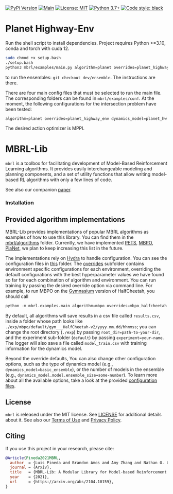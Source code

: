 [![PyPi Version](https://img.shields.io/pypi/v/mbrl)](https://pypi.org/project/mbrl/)
[![Main](https://github.com/facebookresearch/mbrl-lib/workflows/CI/badge.svg)](https://github.com/facebookresearch/mbrl-lib/actions?query=workflow%3ACI)
[![License: MIT](https://img.shields.io/badge/license-MIT-blue.svg)](https://github.com/facebookresearch/mbrl-lib/tree/main/LICENSE)
[![Python 3.7+](https://img.shields.io/badge/python-3.7+-blue.svg)](https://www.python.org/downloads/release/python-360/)
[![Code style: black](https://img.shields.io/badge/code%20style-black-000000.svg)](https://github.com/psf/black)
 
 # Planet Highway-Env

 Run the shell script to install dependencies. 
 Project requires Python >=3.10, conda and torch with cuda 12.

 ``` bash 
 sudo chmod +x setup.bash 
./setup.bash 
python3 mbrl/examples/main.py algorithm=planet overrides=planet_highway_env dynamics_model=planet_hw action_optimizer=mppi
 ```
to run the ensembles: `git checkout dev/ensemble`. The instructions are there. 

There are four main config files that must be selected to run the main file. The corresponding folders can be found in `mbrl/examples/conf`. At the moment, the following configurations for the intersection problem have been tested:

`algorithm=planet overrides=planet_highway_env dynamics_model=planet_hw`

The desired action optimizer is MPPI. 


# MBRL-Lib

``mbrl`` is a toolbox for facilitating development of 
Model-Based Reinforcement Learning algorithms. It provides easily interchangeable 
modeling and planning components, and a set of utility functions that allow writing
model-based RL algorithms with only a few lines of code. 

See also our companion [paper](https://arxiv.org/abs/2104.10159). 

### Installation

## Provided algorithm implementations
MBRL-Lib provides implementations of popular MBRL algorithms 
as examples of how to use this library. You can find them in the 
[mbrl/algorithms](https://github.com/facebookresearch/mbrl-lib/tree/main/mbrl/algorithms) folder. Currently, we have implemented
[PETS](https://github.com/facebookresearch/mbrl-lib/tree/main/mbrl/algorithms/pets.py),
[MBPO](https://github.com/facebookresearch/mbrl-lib/tree/main/mbrl/algorithms/mbpo.py),
[PlaNet](https://github.com/facebookresearch/mbrl-lib/tree/main/mbrl/algorithms/planet.py), 
we plan to keep increasing this list in the future.

The implementations rely on [Hydra](https://github.com/facebookresearch/hydra) 
to handle configuration. You can see the configuration files in 
[this](https://github.com/facebookresearch/mbrl-lib/tree/main/mbrl/examples/conf) 
folder. 
The [overrides](https://github.com/facebookresearch/mbrl-lib/tree/main/mbrl/examples/conf/overrides) 
subfolder contains
environment specific configurations for each environment, overriding the 
default configurations with the best hyperparameter values we have found so far 
for each combination of algorithm and environment. You can run training
by passing the desired override option via command line. 
For example, to run MBPO on the [Gymnasium](https://github.com/Farama-Foundation/Gymnasium/) version of HalfCheetah, you should call
```python
python -m mbrl.examples.main algorithm=mbpo overrides=mbpo_halfcheetah 
```
By default, all algorithms will save results in a csv file called `results.csv`,
inside a folder whose path looks like 
`./exp/mbpo/default/gym___HalfCheetah-v2/yyyy.mm.dd/hhmmss`; 
you can change the root directory (`./exp`) by passing 
`root_dir=path-to-your-dir`, and the experiment sub-folder (`default`) by
passing `experiment=your-name`. The logger will also save a file called 
`model_train.csv` with training information for the dynamics model.

Beyond the override defaults, You can also change other configuration options, 
such as the type of dynamics model 
(e.g., `dynamics_model=basic_ensemble`), or the number of models in the ensemble 
(e.g., `dynamics_model.model.ensemble_size=some-number`). To learn more about
all the available options, take a look at the provided 
[configuration files](https://github.com/facebookresearch/mbrl-lib/tree/main/mbrl/examples/conf). 

## License
`mbrl` is released under the MIT license. See [LICENSE](LICENSE) for 
additional details about it. See also our 
[Terms of Use](https://opensource.facebook.com/legal/terms) and 
[Privacy Policy](https://opensource.facebook.com/legal/privacy).

## Citing
If you use this project in your research, please cite:

```BibTeX
@Article{Pineda2021MBRL,
  author  = {Luis Pineda and Brandon Amos and Amy Zhang and Nathan O. Lambert and Roberto Calandra},
  journal = {Arxiv},
  title   = {MBRL-Lib: A Modular Library for Model-based Reinforcement Learning},
  year    = {2021},
  url     = {https://arxiv.org/abs/2104.10159},
}
```
